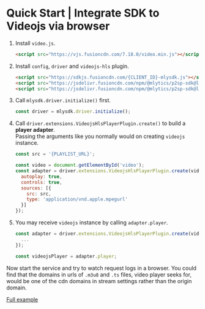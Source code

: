 # Quick Start | Integrate SDK to Videojs via browser

1. Install `video.js`.

    ```html
    <script src="https://vjs.fusioncdn.com/7.18.0/video.min.js"></script>
    ```

2. Install `config`, `driver` and `videojs-hls` plugin.

    ```html
    <script src="https://sdkjs.fusioncdn.com/{CLIENT_ID}-mlysdk.js"></script>
    <script src="https://jsdelivr.fusioncdn.com/npm/@mlytics/p2sp-sdk@latest/bundle/driver.min.js"></script>
    <script src="https://jsdelivr.fusioncdn.com/npm/@mlytics/p2sp-sdk@latest/bundle/peripheral/player/videojs-hls.min.js"></script>
    ```

3. Call `mlysdk.driver.initialize()` first.

    ```javascript
    const driver = mlysdk.driver.initialize();
    ```

4. Call `driver.extensions.VideojsHlsPlayerPlugin.create()` to build a **player adapter**.  
   Passing the arguments like you normally would on creating `videojs` instance.  

    ```javascript
    const src = '{PLAYLIST_URL}';

    const video = document.getElementById('video');
    const adapter = driver.extensions.VideojsHlsPlayerPlugin.create(video, {
      autoplay: true,
      controls: true,
      sources: [{
        src: src,
        type: 'application/vnd.apple.mpegurl'
      }]
    });
    ```

5. You may receive `videojs` instance by calling `adapter.player`.

    ```javascript
    const adapter = driver.extensions.VideojsHlsPlayerPlugin.create(video, {
      ...
    });

    const videojsPlayer = adapter.player;
    ```

Now start the service and try to watch request logs in a browser. You could find that the domains in urls of `.m3u8` and `.ts` files, video player seeks for,  would be one of the cdn domains in stream settings rather than the origin domain.

[Full example](./index.html)
